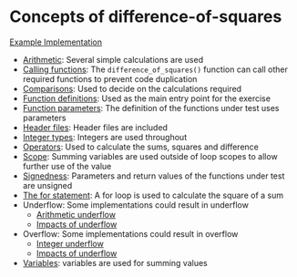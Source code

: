 # Concepts of difference-of-squares

[Example Implementation](https://github.com/exercism/c/blob/master/exercises/difference-of-squares/src/example.c)

- [Arithmetic](https://github.com/exercism/v3/blob/master/reference/concepts/arithmetic.md): Several simple calculations are used
- [Calling functions](https://www.gnu.org/software/gnu-c-manual/gnu-c-manual.html#Calling-Functions): The `difference_of_squares()` function can call other required functions to prevent code duplication
- [Comparisons](https://github.com/exercism/v3/blob/master/reference/concepts/comparisons.md): Used to decide on the calculations required
- [Function definitions](https://www.gnu.org/software/gnu-c-manual/gnu-c-manual.html#Function-Definitions): Used as the main entry point for the exercise
- [Function parameters](https://www.gnu.org/software/gnu-c-manual/gnu-c-manual.html#Function-Parameters): The definition of the functions under test uses parameters
- [Header files](https://www.gnu.org/software/libc/manual/html_mono/libc.html#Header-Files): Header files are included
- [Integer types](https://www.gnu.org/software/gnu-c-manual/gnu-c-manual.html#Integer-Types): Integers are used throughout
- [Operators](https://github.com/exercism/v3/blob/master/reference/concepts/operators.md): Used to calculate the sums, squares and difference
- [Scope](https://www.gnu.org/software/gnu-c-manual/gnu-c-manual.html#Scope): Summing variables are used outside of loop scopes to allow further use of the value
- [Signedness](https://github.com/exercism/v3/blob/master/reference/concepts/signedness.md): Parameters and return values of the functions under test are unsigned
- [The for statement](https://www.gnu.org/software/gnu-c-manual/gnu-c-manual.html#The-for-Statement): A for loop is used to calculate the square of a sum
- Underflow: Some implementations could result in underflow
  - [Arithmetic underflow](https://en.wikipedia.org/wiki/Arithmetic_underflow)
  - [Impacts of underflow](https://www.gnu.org/software/libc/manual/html_node/Math-Error-Reporting.html)
- Overflow: Some implementations could result in overflow
  - [Integer underflow](https://en.wikipedia.org/wiki/Integer_overflow)
  - [Impacts of underflow](https://www.gnu.org/software/libc/manual/html_node/Math-Error-Reporting.html)
- [Variables](https://github.com/exercism/v3/blob/master/reference/concepts/variables.md): variables are used for summing values
